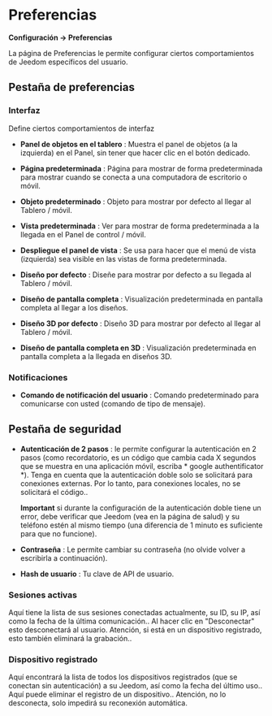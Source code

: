 # Preferencias
**Configuración → Preferencias**

La página de Preferencias le permite configurar ciertos comportamientos de Jeedom específicos del usuario.

## Pestaña de preferencias

### Interfaz

Define ciertos comportamientos de interfaz

- **Panel de objetos en el tablero** : Muestra el panel de objetos (a la izquierda) en el Panel, sin tener que hacer clic en el botón dedicado.
- **Página predeterminada** : Página para mostrar de forma predeterminada para mostrar cuando se conecta a una computadora de escritorio o móvil.
- **Objeto predeterminado** : Objeto para mostrar por defecto al llegar al Tablero / móvil.

- **Vista predeterminada** : Ver para mostrar de forma predeterminada a la llegada en el Panel de control / móvil.
- **Despliegue el panel de vista** : Se usa para hacer que el menú de vista (izquierda) sea visible en las vistas de forma predeterminada.

- **Diseño por defecto** : Diseñe para mostrar por defecto a su llegada al Tablero / móvil.
- **Diseño de pantalla completa** : Visualización predeterminada en pantalla completa al llegar a los diseños.

- **Diseño 3D por defecto** : Diseño 3D para mostrar por defecto al llegar al Tablero / móvil.
- **Diseño de pantalla completa en 3D** : Visualización predeterminada en pantalla completa a la llegada en diseños 3D.

### Notificaciones

- **Comando de notificación del usuario** : Comando predeterminado para comunicarse con usted (comando de tipo de mensaje).

## Pestaña de seguridad

- **Autenticación de 2 pasos** : le permite configurar la autenticación en 2 pasos (como recordatorio, es un código que cambia cada X segundos que se muestra en una aplicación móvil, escriba * google authentificator *). Tenga en cuenta que la autenticación doble solo se solicitará para conexiones externas. Por lo tanto, para conexiones locales, no se solicitará el código..

  **Important** si durante la configuración de la autenticación doble tiene un error, debe verificar que Jeedom (vea en la página de salud) y su teléfono estén al mismo tiempo (una diferencia de 1 minuto es suficiente para que no funcione).

- **Contraseña** : Le permite cambiar su contraseña (no olvide volver a escribirla a continuación).

- **Hash de usuario** : Tu clave de API de usuario.

### Sesiones activas

Aquí tiene la lista de sus sesiones conectadas actualmente, su ID, su IP, así como la fecha de la última comunicación.. Al hacer clic en &quot;Desconectar&quot; esto desconectará al usuario. Atención, si está en un dispositivo registrado, esto también eliminará la grabación..

### Dispositivo registrado

Aquí encontrará la lista de todos los dispositivos registrados (que se conectan sin autenticación) a su Jeedom, así como la fecha del último uso..
Aquí puede eliminar el registro de un dispositivo.. Atención, no lo desconecta, solo impedirá su reconexión automática.

